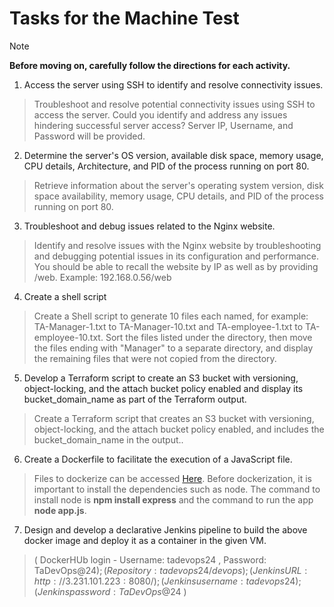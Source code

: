 # Tasks for the Machine Test

>[!NOTE]
>**Before moving on, carefully follow the directions for each activity.**


1. Access the server using SSH to identify and resolve connectivity issues. 
   
 >Troubleshoot and resolve potential connectivity issues using SSH to access the server. Could you identify and address any issues hindering successful server access? Server IP, Username, and Password will be provided.

2. Determine the server's OS version, available disk space, memory usage, CPU details, Architecture, and PID of the process running on port 80.

 >Retrieve information about the server's operating system version, disk space availability, memory usage, CPU details, and PID of the process running on port 80.  

3. Troubleshoot and debug issues related to the Nginx website.
   
 >Identify and resolve issues with the Nginx website by troubleshooting and debugging potential issues in its configuration and performance. You should be able to recall the website by IP as well as by providing /web. Example: 192.168.0.56/web

4. Create a shell script 

 >Create a Shell script to generate 10 files each named, for example: TA-Manager-1.txt to TA-Manager-10.txt and TA-employee-1.txt to TA-employee-10.txt. Sort the files listed under the directory, then move the files ending with "Manager" to a separate directory, and display the remaining files that were not copied from the directory.

5. Develop a Terraform script to create an S3 bucket with versioning, object-locking, and the attach bucket policy enabled and display its bucket_domain_name as part of the Terraform output.

 >Create a Terraform script that creates an S3 bucket with versioning, object-locking, and the attach bucket policy enabled, and includes the bucket_domain_name in the output..
   
6. Create a Dockerfile to facilitate the execution of a JavaScript file.

> Files to dockerize can be accessed [Here](Docker). Before dockerization, it is important to install the dependencies such as node. The command to install node is **npm install express** and the command to run the app **node app.js**.

7. Design and develop a declarative Jenkins pipeline to build the above docker image  and deploy it as a container in the given VM.
    
> ( DockerHUb login - Username: tadevops24 , Password: TaDevOps@$24 ); ( Repository : tadevops24/devops ) ; ( Jenkins URL: http://3.231.101.223:8080/ ) ; (Jenkins username: tadevops24 ) ; (Jenkins password: TaDevOps@$24 )
